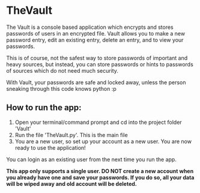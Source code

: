 # TheVault

The Vault is a console based application which encrypts and stores passwords of users in an encrypted file. Vault allows you to make a new password entry, edit an existing entry, delete an entry, and to view your passwords.

This is of course, not the safest way to store passwords of important and heavy sources, but instead, you can store passwords or hints to passwords of sources which do not need much security.

With Vault, your passwords are safe and locked away, unless the person sneaking through this code knows python :p

## How to run the app:

1) Open your terminal/command prompt and cd into the project folder 'Vault'
2) Run the file 'TheVault.py'. This is the main file
3) You are a new user, so set up your account as a new user. You are now ready to use the application!

You can login as an existing user from the next time you run the app. 

**This app only supports a single user. DO NOT create a new account when you already have one and save your passwords. If you do so, all your data will be wiped away and old account will be deleted.**